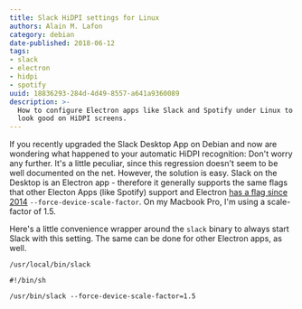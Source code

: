 ```yaml
---
title: Slack HiDPI settings for Linux
authors: Alain M. Lafon
category: debian
date-published: 2018-06-12
tags: 
- slack
- electron
- hidpi
- spotify
uuid: 18836293-284d-4d49-8557-a641a9360089
description: >-
  How to configure Electron apps like Slack and Spotify under Linux to
  look good on HiDPI screens.
---
```


If you recently upgraded the Slack Desktop App on Debian and now are
wondering what happened to your automatic HiDPI recognition: Don't
worry any further. It's a little peculiar, since this regression
doesn't seem to be well documented on the net. However, the solution
is easy. Slack on the Desktop is an Electron app - therefore it
generally supports the same flags that other Electon Apps (like
Spotify) support and Electron
[has a flag since 2014](https://github.com/electron/electron/issues/615)
`--force-device-scale-factor`. On my Macbook Pro, I'm using a
scale-factor of 1.5.

Here's a little convenience wrapper around the `slack` binary to
always start Slack with this setting. The same can be done for other
Electron apps, as well.

`/usr/local/bin/slack`
```
#!/bin/sh

/usr/bin/slack --force-device-scale-factor=1.5
```

